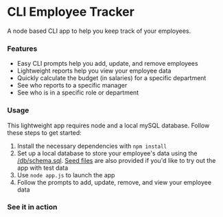 # CLI Employee Tracker

A node based CLI app to help you keep track of your employees.

### Features

- Easy CLI prompts help you add, update, and remove employees
- Lightweight reports help you view your employee data
- Quickly calculate the budget (in salaries) for a specific department
- See who reports to a specific manager
- See who is in a specific role or department

### Usage

This lightweight app requires node and a local mySQL database. Follow these steps to get started:

1. Install the necessary dependencies with `npm install`
1. Set up a local database to store your employee's data using the [/db/schema.sql](/db/schema.sql). [Seed files](/db/seeds.sql) are also provided if you'd like to try out the app with test data
1. Use `node app.js` to launch the app
1. Follow the prompts to add, update, remove, and view your employee data

### See it in action

